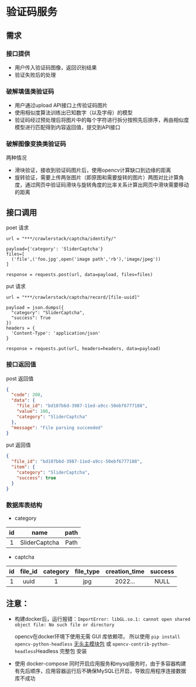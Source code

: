 # 验证码服务

## 需求

### 接口提供

- 用户传入验证码图像，返回识别结果
- 验证失败后的处理

### 破解填值类验证码

- 用户通过upload API接口上传验证码图片
- 使用相似度算法训练出已知数字（以及字母）的模型
- 验证码经过预处理后将图片中的每个字符进行拆分按照先后排序，再由相似度模型进行匹配得到内容返回值，提交到API接口

### 破解图像变换类验证码

两种情况

- 滑块验证，接收到验证码图片后，使用opencv计算缺口到边缘的距离
- 旋转验证，需要上传两张图片（即原图和需要旋转的图片）两图对比计算角度，通过网页中验证码滑块与旋转角度的比率关系计算出网页中滑块需要移动的距离

## 接口调用

poet 请求

```base
url = "***/crawlerstack/captcha/identify/"

payload={'category': 'SliderCaptcha'}
files=[
  ('file',('foo.jpg',open('image path','rb'),'image/jpeg'))
]

response = requests.post(url, data=payload, files=files)
```

put 请求

```base
url = "***/crawlerstack/captcha/record/[file-uuid]"

payload = json.dumps({
  "category": "SliderCaptcha",
  "success": True
})
headers = {
  'Content-Type': 'application/json'
}

response = requests.put(url, headers=headers, data=payload)

```

### 接口返回值

post 返回值

```json
{
  "code": 200,
  "data": {
    "file_id": "bd107b6d-3987-11ed-a9cc-50ebf6777188",
    "value": 106,
    "category": "SliderCaptcha"
  },
  "message": "File parsing succeeded"
}
```

put 返回值

```json
{
  "file_id": "bd107b6d-3987-11ed-a9cc-50ebf6777188",
  "item": {
    "category": "SliderCaptcha",
    "success": true
  }
}
```

### 数据库表结构

- category

| id  |     name      | path |
|:---:|:-------------:|:----:|
|  1  | SliderCaptcha | Path |

- captcha

| id  | file_id | category | file_type | creation_time | success |
|:---:|:-------:|:--------:|:---------:|:-------------:|:-------:|
|  1  |  uuid   |    1     |    jpg    |    2022...    |  NULL   |  

## 注意：

- 构建docker后，运行报错：`ImportError: libGL.so.1: cannot open shared object file: No such file or directory`

  opencv在docker环境下使用无需 GUI 库依赖项，
  所以使用 `pip install opencv-python-headless`  [无头主模块包](https://pypi.org/project/opencv-python-headless/)
  或 `opencv-contrib-python-headless`Headless 完整包 安装

- 使用 docker-compose 同时开启应用服务和mysql服务时，由于多容器构建有先后顺序，应用容器运行后不确保MySQL已开启，导致应用程序连接数据库不成功

